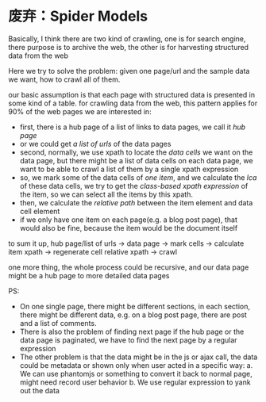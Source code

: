 # 废弃：Spider Models

<!--
ID: 518db613-2151-4f52-9f3b-1f50e8a33219
Status: draft
Date: 2017-05-30T04:13:00
Modified: 2020-05-16T11:59:42
wp_id: 459
-->

Basically, I think there are two kind of crawling, one is for search engine, there purpose is to archive the web, the other is for harvesting structured data from the web

Here we try to solve the problem: given one page/url and the sample data we want, how to crawl all of them.

our basic assumption is that each page with structured data is presented in some kind of a table. for crawling data from the web, this pattern applies for 90% of the web pages we are interested in:

* first, there is a hub page of a list of links to data pages, we call it *hub page*
* or we could get *a list of urls* of the data pages
* second, normally, we use xpath to locate the *data cells* we want on the data page, but there might be a list of data cells on each data page, we want to be able to crawl a list of them by a single xpath expression
* so, we mark some of the data cells of *one item*, and we calculate the *lca* of these data cells, we try to get the *class-based xpath expression* of the item, so we can select all the items by this xpath.
* then, we calculate the *relative path* between the item element and data cell element
* if we only have one item on each page(e.g. a blog post page), that would also be fine, because the item would be the document itself

to sum it up, 
hub page/list of urls -> data page -> mark cells -> calculate item xpath -> regenerate cell relative xpath -> crawl

one more thing, the whole process could be recursive, and our data page might be a hub page to more detailed data pages

PS:

* On one single page, there might be different sections, in each section, there might be different data, e.g. on a blog post page, there are post and a list of comments.
* There is also the problem of finding next page if the hub page or the data page is paginated, we have to find the next page by a regular expression
* The other problem is that the data might be in the js or ajax call, the data could be metadata or shown only when user acted in a specific way:
    a. We can use phantomjs or something to convert it back to normal page, might need record user behavior
    b. We use regular expression to yank out the data